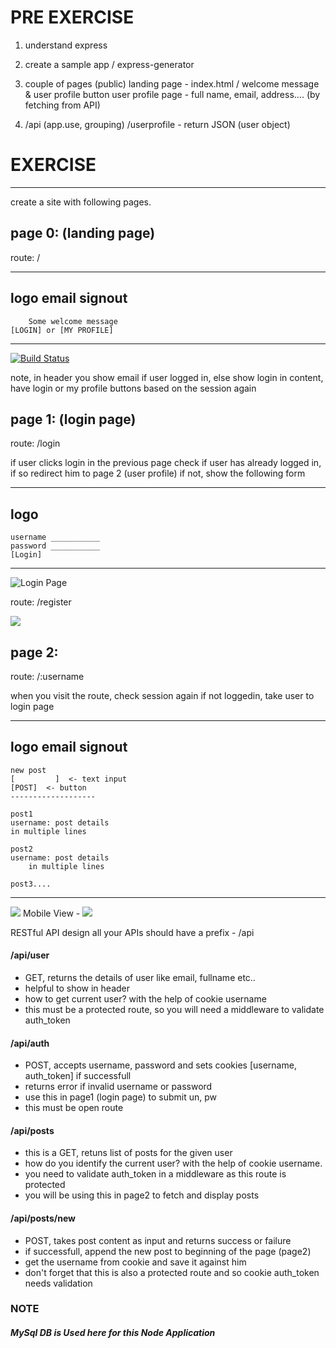 # PRE EXERCISE

1. understand express
2. create a sample app / express-generator

3. couple of pages (public)
  landing page - index.html / welcome message & user profile button
  user profile page - full name, email, address.... (by fetching from API)

4. /api (app.use, grouping)
    /userprofile - return JSON (user object)


# EXERCISE
----------

create a site with following pages.

## page 0: (landing page)

route: /

-------------------------------------
logo                    email signout
-------------------------------------

        Some welcome message
	[LOGIN] or [MY PROFILE]

-------------------------------------
[![Build Status](https://d6gf3w.sn.files.1drv.com/y4m9_ElTktyjCXSVFrd5X7-17fbOQLTbuebLLze6_mMitGSnEuB2t_t-PGUbNdYkQCL6dp9q_Z_pW5qgJqYBTnhMJ3xeCrL2gfJWwpPT5EpPIsS0V7sx81T71GGoY7nH8rQWFcivf27Lz9FyjzhjyJ2hg7faSeGQslXkagVY61fpC6tja7E5AHotVZnAJBQdFg6RE4TWZFmhpdyVpgIxmN3Og?width=950&height=420&cropmode=none)](https://travis-ci.org/joemccann/dillinger)

note, in header you show email if user logged in, else show login
in content, have login or my profile buttons based on the session again


## page 1: (login page)

route: /login

if user clicks login in the previous page
check if user has already logged in, if so redirect him to page 2 (user profile)
if not, show the following form

-------------------------------------
logo			
-------------------------------------

	username ___________
	password ___________
	[Login]

------------------------------------- 
![Login Page](https://d6gg3w.sn.files.1drv.com/y4mcXCww7YLmdHzKza7CuQ6W7pz9h-GkXl4cGNwIGrabu6hWSezG2vToZo9J_7EcyyI3lOgbeg2bsGZavXvp5wSXQDRThVLYegxVr0Vl_P8ESt9A5-afjunKiIrkstdOAkM4DLi4uDWMZlBfJbkdK_Mg_mEtTTiqyT5M2tOyhpXjhY9sCDg-N1lFuKMjvBgtG8apJuP5n4eHIO3w0as_fnoDg?width=943&height=478&cropmode=none)

route: /register

![](https://d6gh3w.sn.files.1drv.com/y4m58NCGdlYwrzDFetZ3LtkbxkEgF53Y5yvRn2gMHUjp_mx9gD4T6HgdnE5qUp80l1FYzfOauRB5_DpMqonfqT98ZG1-ac7vTL-hSMiBx7wWB72w5wSUahKxVwKcQSXnBWBdFvIB5FwMyK9Dq_scmhNug8-x0DVhdeN_JBcLR6-LVrasZ9FSniIs9gFAj4LnIPFQFTRBpjGyaKOqlt53Cpe5w?width=941&height=597&cropmode=none)
## page 2:

route: /:username

when you visit the route, check session again
if not loggedin, take user to login page

-------------------------------------
logo			email signout
-------------------------------------

	new post
	[		  ]  <- text input
	[POST]  <- button
	-------------------

	post1
	username: post details
	in multiple lines

	post2
	username: post details
        in multiple lines

	post3....

-------------------------------------
![](https://d6gi3w.sn.files.1drv.com/y4mAYizvcikkxj-dgNkTrstDzu_nXch-FZMrhuBhrZMn40l_FIImqOp8rYWqXgF6V-45OrDPfNEA6maBJ88s5CLRjQSlBa_OYfeyel6Tt3vcQiqSzHIMSik1M19ugYPax59ba8d62T4pVSX3x9z-_9yLZTzF43cVw3fNnnaEBlwOnCp1XcIXZZg2TnIWOOG8QfHSLjHuau7XRhMayExcCrT2Q?width=1096&height=598&cropmode=none)
Mobile View -
![](https://d6gb3w.sn.files.1drv.com/y4mrhfO_1udgUnmZQFY8Fb1Xm1nf12h4w8i3tws4WcAuftk84Rd1HhyUZPeKMiucze-8ZjsR5WwlXEFPzN8jYXFLhlBjDh5nx06vjVsedoto0L4bHpBbHde_F-RhC_irPZDlq7ctWds--cJ7Nt4bCFiO3x8ZWUc1H0GMubB5sgIrDFWn1HNeIcLAN_9mifjOPgdhQvkb_AvXzaDDU41hmJ6fw?width=448&height=661&cropmode=none)


RESTful API design
all your APIs should have a prefix - /api

#### /api/user
  - GET, returns the details of user like email, fullname etc..
  - helpful to show in header
  - how to get current user? with the help of cookie username
  - this must be a protected route, so you will need a middleware to validate auth_token

#### /api/auth
  - POST, accepts username, password and sets cookies [username, auth_token] if successfull
  - returns error if invalid username or password
  - use this in page1 (login page) to submit un, pw
  - this must be open route

#### /api/posts
  - this is a GET, retuns list of posts for the given user
  - how do you identify the current user? with the help of cookie username.
  - you need to validate auth_token in a middleware as this route is protected
  - you will be using this in page2 to fetch and display posts

#### /api/posts/new
  - POST, takes post content as input and returns success or failure
  - if successfull, append the new post to beginning of the page (page2)
  - get the username from cookie and save it against him
  - don't forget that this is also a protected route and so cookie auth_token needs validation


### NOTE  
##### MySql DB is Used here for this Node Application

